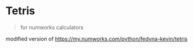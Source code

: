 # Tetris
> for numworks calculators  

modified version of https://my.numworks.com/python/fedyna-kevin/tetris
